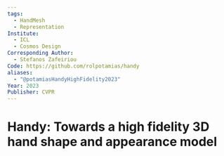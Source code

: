 ```yaml
---
tags:
  - HandMesh
  - Representation
Institute:
  - ICL
  - Cosmos Design
Corresponding Author:
  - Stefanos Zafeiriou
Code: https://github.com/rolpotamias/handy
aliases:
  - "@potamiasHandyHighFidelity2023"
Year: 2023
Publisher: CVPR
---
```

# Handy: Towards a high fidelity 3D hand shape and appearance model